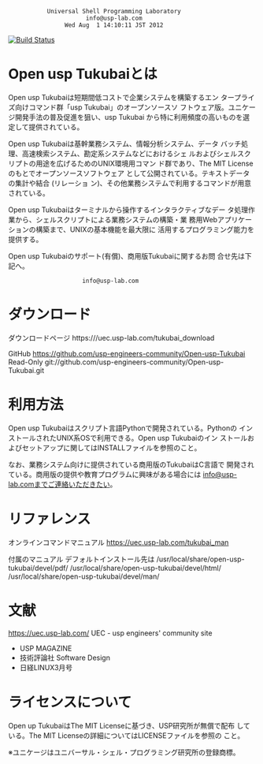                Universal Shell Programming Laboratory
                          info@usp-lab.com
                    Wed Aug  1 14:10:11 JST 2012

[![Build Status](https://travis-ci.org/ryuichiueda/Open-usp-Tukubai.svg?branch=master)](https://travis-ci.org/ryuichiueda/Open-usp-Tukubai)

Open usp Tukubaiとは
====================

Open usp Tukubaiは短期間低コストで企業システムを構築するエン
タープライズ向けコマンド群「usp Tukubai」のオープンソースソ
フトウェア版。ユニケージ開発手法の普及促進を狙い、usp Tukubai
から特に利用頻度の高いものを選定して提供されている。

Open usp Tukubaiは基幹業務システム、情報分析システム、データ
バッチ処理、高速検索システム、勘定系システムなどにおけるシェ
ルおよびシェルスクリプトの用途を広げるためのUNIX環境用コマン
ド群であり、The MIT Licenseのもとでオープンソースソフトウェア
として公開されている。テキストデータの集計や結合 (リレーショ
ン)、その他業務システムで利用するコマンドが用意されている。

Open usp Tukubaiはターミナルから操作するインタラクティブなデー
タ処理作業から、シェルスクリプトによる業務システムの構築・業
務用Webアプリケーションの構築まで、UNIXの基本機能を最大限に
活用するプログラミング能力を提供する。

Open usp Tukubaiのサポート(有償)、商用版Tukubaiに関するお問
合せ先は下記へ。

                         info@usp-lab.com

ダウンロード
===========

ダウンロードページ
  https:///uec.usp-lab.com/tukubai_download

GitHub
  https://github.com/usp-engineers-community/Open-usp-Tukubai
  Read-Only git://github.com/usp-engineers-community/Open-usp-Tukubai.git


利用方法
========

Open usp Tukubaiはスクリプト言語Pythonで開発されている。Pythonの
インストールされたUNIX系OSで利用できる。Open usp Tukubaiのイン
ストールおよびセットアップに関してはINSTALLファイルを参照のこと。

なお、業務システム向けに提供されている商用版のTukubaiはC言語で
開発されている。商用版の提供や教育プログラムに興味がある場合には
info@usp-lab.comまでご連絡いただきたい。


リファレンス
============

オンラインコマンドマニュアル
  https://uec.usp-lab.com/tukubai_man

付属のマニュアル
  デフォルトインストール先は
    /usr/local/share/open-usp-tukubai/devel/pdf/
    /usr/local/share/open-usp-tukubai/devel/html/
    /usr/local/share/open-usp-tukubai/devel/man/


文献
====

  https://uec.usp-lab.com/
    UEC - usp engineers' community site

  - USP MAGAZINE
  - 技術評論社 Software Design
  - 日経LINUX3月号


ライセンスについて
==================

Open up TukubaiはThe MIT Licenseに基づき、USP研究所が無償で配布
している。The MIT Licenseの詳細についてはLICENSEファイルを参照の
こと。

※ユニケージはユニバーサル・シェル・プログラミング研究所の登録商標。
